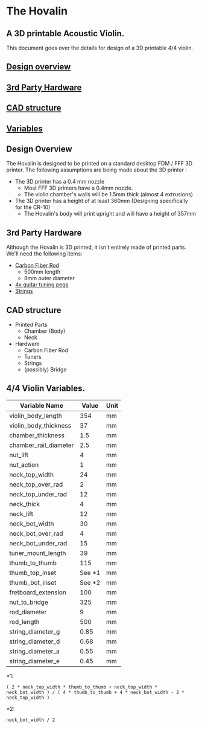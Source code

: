 # The Hovalin
## A 3D printable Acoustic Violin.

This document goes over the details for design of a 3D printable 4/4 violin.

## [Design overview](#design-overview-1)  
## [3rd Party Hardware](#3rd-party-hardware-1)  
## [CAD structure](#cad-structure-1)  
## [Variables](#44-violin-variables)  
  
## Design Overview  
The Hovalin is designed to be printed on a standard desktop FDM / FFF 3D printer.
The following assumptions are being made about the 3D printer :
  - The 3D printer has a 0.4 mm nozzle  
    - Most FFF 3D printers have a 0.4mm nozzle.
    - The violin chamber's walls will be 1.5mm thick (almost 4 extrusions)  
  - The 3D printer has a height of at least 360mm (Designing specifically for the CR-10) 
    - The Hovalin's body will print upright and will have a height of 357mm  

## 3rd Party Hardware
Although the Hovalin is 3D printed, it isn't entirely made of printed parts. We'll need the following items:
- [Carbon Fiber Rod](https://www.amazon.com/carbon-8mmx6mmx500mm-wrapped-glossy-finish/dp/B07DTB937Z/ref=sr_1_9?ie=UTF8&qid=1532236459&sr=8-9&keywords=500mm+8mm+carbon+fiber+rod)  
  - 500mm length  
  - 8mm outer diameter  
- [4x guitar tuning pegs](http://www.amazon.com/gp/product/B009AQIZYS/ref=as_li_tl?ie=UTF8&amp;camp=1789&amp;creative=9325&amp;creativeASIN=B009AQIZYS&amp;linkCode=as2&amp;tag=hovalin-20&amp;linkId=RR43FGQCYG63T4VS)  
- [Strings](http://www.amazon.com/gp/product/B0002Y6BJI/ref=as_li_tl?ie=UTF8&amp;camp=1789&amp;creative=9325&amp;creativeASIN=B0002Y6BJI&amp;linkCode=as2&amp;tag=hovalin-20&amp;linkId=RMBKSKN5ZX76LXDL)  

## CAD structure  
  - Printed Parts
    - Chamber (Body)
    - Neck
  - Hardware
    - Carbon Fiber Rod
    - Tuners
    - Strings
    - (possibly) Bridge


## 4/4 Violin Variables. 

| Variable Name         | Value   | Unit |
|-----------------------|---------|------|
| violin_body_length    | 354     | mm   |
| violin_body_thickness | 37      | mm   |
| chamber_thickness     | 1.5     | mm   |
| chamber_rail_diameter | 2.5     | mm   |
| nut_lift              | 4       | mm   |
| nut_action            | 1       | mm   |
| neck_top_width        | 24      | mm   |
| neck_top_over_rad     | 2       | mm   |
| neck_top_under_rad    | 12      | mm   |
| neck_thick            | 4       | mm   |
| neck_lift             | 12      | mm   |
| neck_bot_width        | 30      | mm   |
| neck_bot_over_rad     | 4       | mm   |
| neck_bot_under_rad    | 15      | mm   |
| tuner_mount_length    | 39      | mm   |
| thumb_to_thumb        | 115     | mm   |
| thumb_top_inset       | See *1  | mm   |
| thumb_bot_inset       | See *2  | mm   |
| fretboard_extension   | 100     | mm   |
| nut_to_bridge         | 325     | mm   |
| rod_diameter          | 9       | mm   |
| rod_length            | 500     | mm   |
| string_diameter_g     | 0.85    | mm   |
| string_diameter_d     | 0.68    | mm   |
| string_diameter_a     | 0.55    | mm   |
| string_diameter_e     | 0.45    | mm   |

*1:  
```
( 2 * neck_top_width * thumb_to_thumb + neck_top_width * neck_bot_width ) / ( 4 * thumb_to_thumb + 4 * neck_bot_width - 2 * neck_top_width )
```  

*2:  
```
neck_bot_width / 2
```  

